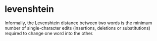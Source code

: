 # levenshtein
Informally, the Levenshtein distance between two words is the minimum number of single-character edits (insertions, deletions or substitutions) required to change one word into the other.

